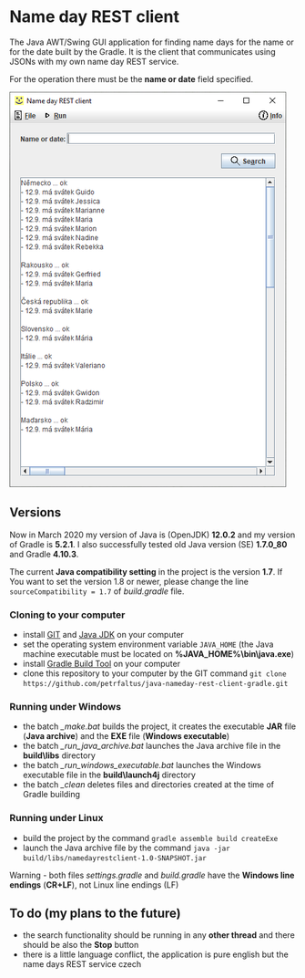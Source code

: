 # Name day REST client
The Java AWT/Swing GUI application for finding name days for the name or for the date built by the Gradle. It is the client that communicates using JSONs with my own name day REST service.

For the operation there must be the **name or date** field specified.

![Application screenshot](application.screenshot.png)

## Versions
Now in March 2020 my version of Java is (OpenJDK) **12.0.2** and my version of Gradle is **5.2.1**. I also successfully tested old Java version (SE) **1.7.0_80** and Gradle **4.10.3**.

The current **Java compatibility setting** in the project is the version **1.7**. If You want to set the version 1.8 or newer, please change the line `sourceCompatibility = 1.7` of *build.gradle* file.

### Cloning to your computer
- install [GIT] and [Java JDK] on your computer
- set the operating system environment variable `JAVA_HOME` (the Java machine executable must be located on **%JAVA_HOME%\bin\java.exe**)
- install [Gradle Build Tool] on your computer
- clone this repository to your computer by the GIT command `git clone https://github.com/petrfaltus/java-nameday-rest-client-gradle.git`

### Running under Windows
- the batch *_make.bat* builds the project, it creates the executable **JAR** file (**Java archive**) and the **EXE** file (**Windows executable**)
- the batch *_run_java_archive.bat* launches the Java archive file in the **build\libs** directory
- the batch *_run_windows_executable.bat* launches the Windows executable file in the **build\launch4j** directory
- the batch *_clean* deletes files and directories created at the time of Gradle building

### Running under Linux
- build the project by the command `gradle assemble build createExe`
- launch the Java archive file by the command `java -jar build/libs/namedayrestclient-1.0-SNAPSHOT.jar`

Warning - both files *settings.gradle* and *build.gradle* have the **Windows line endings** (**CR+LF**), not Linux line endings (LF)

## To do (my plans to the future)
- the search functionality should be running in any **other thread** and there should be also the **Stop** button
- there is a little language conflict, the application is pure english but the name days REST service czech


[GIT]: <https://git-scm.com/>
[Java JDK]: <https://www.oracle.com/java/technologies/javase-downloads.html>
[Gradle Build Tool]: <https://gradle.org/>
